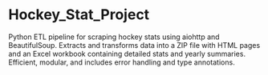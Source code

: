 # Hockey_Stat_Project
Python ETL pipeline for scraping hockey stats using aiohttp and BeautifulSoup. Extracts and transforms data into a ZIP file with HTML pages and an Excel workbook containing detailed stats and yearly summaries. Efficient, modular, and includes error handling and type annotations.

